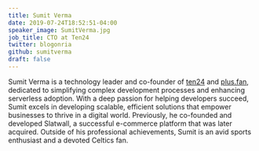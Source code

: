```yaml
---
title: Sumit Verma
date: 2019-07-24T18:52:51-04:00
speaker_image: SumitVerma.jpg
job_title: CTO at Ten24
twitter: blogonria
github: sumitverma
draft: false
---
```


Sumit Verma is a technology leader and co-founder of [ten24](https://www.ten24.co/) and [plus.fan](https://www.plus.fan/), dedicated to simplifying complex development processes and enhancing serverless adoption. With a deep passion for helping developers succeed, Sumit excels in developing scalable, efficient solutions that empower businesses to thrive in a digital world. Previously, he co-founded and developed Slatwall, a successful e-commerce platform that was later acquired. Outside of his professional achievements, Sumit is an avid sports enthusiast and a devoted Celtics fan.
